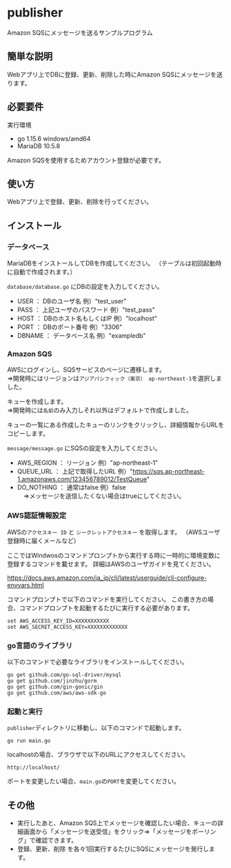 # publisher

Amazon SQSにメッセージを送るサンプルプログラム

## 簡単な説明

Webアプリ上でDBに登録、更新、削除した時にAmazon SQSにメッセージを送ります。

## 必要要件

実行環境

- go 1.15.6 windows/amd64
- MariaDB 10.5.8

Amazon SQSを使用するためアカウント登録が必要です。

## 使い方

Webアプリ上で登録、更新、削除を行ってください。


## インストール

### データベース

MariaDBをインストールしてDBを作成してください。
（テーブルは初回起動時に自動で作成されます。）

`database/database.go` にDBの設定を入力してください。

- USER ： DBのユーザ名 例）"test_user"
- PASS ： 上記ユーザのパスワード 例）"test_pass"
- HOST ： DBのホスト名もしくはIP 例）"localhost"
- PORT ： DBのポート番号 例）"3306"
- DBNAME ： データベース名 例）"exampledb"

### Amazon SQS

AWSにログインし、SQSサービスのページに遷移します。  
  ⇒開発時にはリージョンは`アジアパシフィック（東京） ap-northeast-1`を選択しました。

キューを作成します。  
  ⇒開発時には`名前`のみ入力しそれ以外はデフォルトで作成しました。

キューの一覧にある作成したキューのリンクをクリックし、詳細情報からURLをコピーします。

`message/message.go` にSQSの設定を入力してください。

- AWS_REGION ： リージョン 例）"ap-northeast-1"
- QUEUE_URL  ： 上記で取得したURL 例）"https://sqs.ap-northeast-1.amazonaws.com/123456789012/TestQueue"
- DO_NOTHING ： 通常はfalse 例）false  
　⇒メッセージを送信したくない場合はtrueにしてください。

### AWS認証情報設定

AWSの`アクセスキー ID` と `シークレットアクセスキー` を取得します。
（AWSユーザ登録時に届くメールなど）

ここではWindwosのコマンドプロンプトから実行する時に一時的に環境変数に登録するコマンドを載せます。
詳細はAWSのユーザガイドを見てください。

https://docs.aws.amazon.com/ja_jp/cli/latest/userguide/cli-configure-envvars.html

コマンドプロンプトで以下のコマンドを実行してください。
この書き方の場合、コマンドプロンプトを起動するたびに実行する必要があります。
```
set AWS_ACCESS_KEY_ID=XXXXXXXXXXX
set AWS_SECRET_ACCESS_KEY=XXXXXXXXXXXXX
```

### go言語のライブラリ

以下のコマンドで必要なライブラリをインストールしてください。

```
go get github.com/go-sql-driver/mysql
go get github.com/jinzhu/gorm
go get github.com/gin-gonic/gin
go get github.com/aws/aws-sdk-go
```

### 起動と実行

`publisher`ディレクトリに移動し、以下のコマンドで起動します。
```
go run main.go
```

localhostの場合、ブラウザで以下のURLにアクセスしてください。
```
http://localhost/
```

ポートを変更したい場合、`main.go`の`PORT`を変更してください。

## その他

* 実行したあと、Amazon SQS上でメッセージを確認したい場合、キューの詳細画面から「メッセージを送受信」をクリック⇒「メッセージをポーリング」で確認できます。
* 登録、更新、削除 を各々1回実行するたびにSQSにメッセージを発行します。



